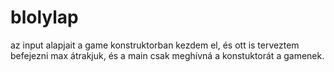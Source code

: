 # blolylap
az input alapjait a game konstruktorban kezdem el, és ott is terveztem befejezni max átrakjuk, és a main csak meghívná a konstuktorát a gamenek.
